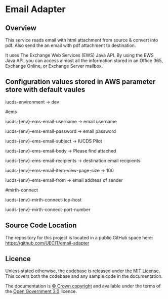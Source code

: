 # Email Adapter
## Overview
This service reads email with html attachment from source & convert into pdf.
Also send the an email with pdf attachment to destination.

It uses The Exchange Web Services (EWS) Java API.
By using the EWS Java API, you can access almost all the information stored in an Office 365, Exchange Online, or Exchange Server mailbox.

## Configuration values stored in AWS parameter store with default vaules
iucds-environment -> dev

#ems

iucds-{env}-ems-email-username -> email username

iucds-{env}-ems-email-password -> email password

iucds-{env}-ems-email-subject ->	IUCDS Pilot

iucds-{env}-ems-email-body ->	Please find attached

iucds-{env}-ems-email-recipients ->  destination email recipients

iucds-{env}-ems-email-item-view-page-size -> 100

iucds-{env}-ems-email-from -> email address of sender

#mirth-connect

iucds-{env}-mirth-connect-tcp-host

iucds-{env}-mirth-connect-port-number

## Source Code Location
The repository for this project is located in a public GitHub space here: https://github.com/UECIT/email-adapter

## Licence

Unless stated otherwise, the codebase is released under [the MIT License][mit].
This covers both the codebase and any sample code in the documentation.

The documentation is [© Crown copyright][copyright] and available under the terms
of the [Open Government 3.0][ogl] licence.

[rvm]: https://www.ruby-lang.org/en/documentation/installation/#managers
[bundler]: http://bundler.io/
[mit]: LICENCE
[copyright]: http://www.nationalarchives.gov.uk/information-management/re-using-public-sector-information/uk-government-licensing-framework/crown-copyright/
[ogl]: http://www.nationalarchives.gov.uk/doc/open-government-licence/version/3/
